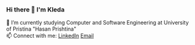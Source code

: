 ### Hi there 👋 I'm Kleda

<!--
**kledagashi/kledagashi** is a ✨ _special_ ✨ repository because its `README.md` (this file) appears on your GitHub profile.

Here are some ideas to get you started:

- 🔭 I’m currently working on ...
- 🌱 I’m currently learning ...
- 👯 I’m looking to collaborate on ...
- 🤔 I’m looking for help with ...
- 💬 Ask me about ...
- 📫  
- 😄 Pronouns: ...
- ⚡ Fun fact: ...
-->
🌱 I’m currently studying Computer and Software Engineering at University of Pristina "Hasan Prishtina"
<br>
📫 Connect with me:
[LinkedIn](www.linkedin.com/in/kleda-gashi-b3145a22a)
[Email](kledagashi1@gmail.com)
